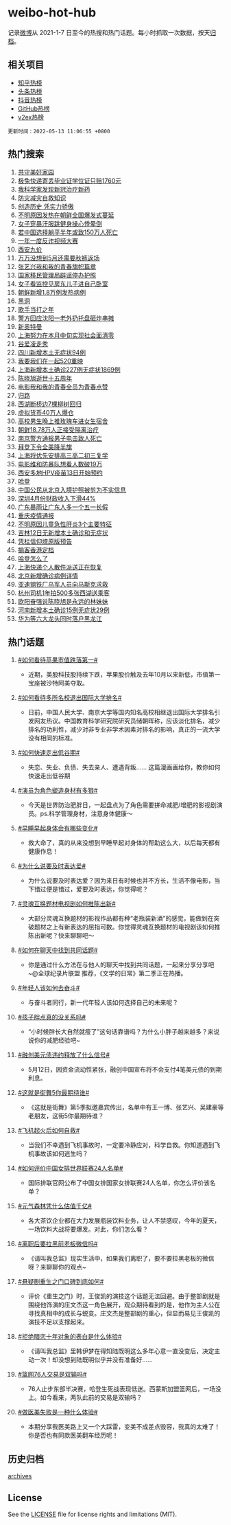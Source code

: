 # weibo-hot-hub

记录[微博](https://www.weibo.com)从 2021-1-7 日至今的热搜和热门话题。每小时抓取一次数据，按天[归档](archives)。

## 相关项目

- [知乎热榜](https://github.com/lonnyzhang423/zhihu-hot-hub)
- [头条热榜](https://github.com/lonnyzhang423/toutiao-hot-hub)
- [抖音热榜](https://github.com/lonnyzhang423/douyin-hot-hub)
- [GitHub热榜](https://github.com/lonnyzhang423/github-hot-hub)
- [v2ex热榜](https://github.com/lonnyzhang423/v2ex-hot-hub)


`更新时间：2022-05-13 11:06:55 +0800`

## 热门搜索

1. [共守美好家园](https://m.weibo.cn/search?containerid=100103type%3D1%26t%3D10%26q%3D%23%E5%85%B1%E5%AE%88%E7%BE%8E%E5%A5%BD%E5%AE%B6%E5%9B%AD%23&stream_entry_id=51&isnewpage=1&extparam=seat%3D1%26cate%3D10103%26pos%3D0%26dgr%3D0%26filter_type%3Drealtimehot%26c_type%3D51%26display_time%3D1652411214%26pre_seqid%3D1652411214075029483272&luicode=10000011&lfid=106003type%253D25%2526t%253D3%2526disable_hot%253D1%2526filter_type%253Drealtimehot)
1. [极兔快递寄丢毕业证学位证只赔1760元](https://m.weibo.cn/search?containerid=100103type%3D1%26t%3D10%26q%3D%23%E6%9E%81%E5%85%94%E5%BF%AB%E9%80%92%E5%AF%84%E4%B8%A2%E6%AF%95%E4%B8%9A%E8%AF%81%E5%AD%A6%E4%BD%8D%E8%AF%81%E5%8F%AA%E8%B5%941760%E5%85%83%23&stream_entry_id=31&isnewpage=1&extparam=seat%3D1%26cate%3D0%26pos%3D0%26flag%3D1%26filter_type%3Drealtimehot%26dgr%3D0%26realpos%3D1%26lcate%3D5001%26c_type%3D31%26display_time%3D1652411214%26pre_seqid%3D1652411214075029483272&luicode=10000011&lfid=106003type%253D25%2526t%253D3%2526disable_hot%253D1%2526filter_type%253Drealtimehot)
1. [我科学家发现新冠治疗新药](https://m.weibo.cn/search?containerid=100103type%3D1%26t%3D10%26q%3D%23%E6%88%91%E7%A7%91%E5%AD%A6%E5%AE%B6%E5%8F%91%E7%8E%B0%E6%96%B0%E5%86%A0%E6%B2%BB%E7%96%97%E6%96%B0%E8%8D%AF%23&stream_entry_id=31&isnewpage=1&extparam=seat%3D1%26cate%3D0%26pos%3D1%26flag%3D1%26filter_type%3Drealtimehot%26dgr%3D0%26realpos%3D2%26lcate%3D5001%26c_type%3D31%26display_time%3D1652411214%26pre_seqid%3D1652411214075029483272&luicode=10000011&lfid=106003type%253D25%2526t%253D3%2526disable_hot%253D1%2526filter_type%253Drealtimehot)
1. [防灾减灾自救知识](https://m.weibo.cn/search?containerid=100103type%3D1%26t%3D10%26q%3D%23%E9%98%B2%E7%81%BE%E5%87%8F%E7%81%BE%E8%87%AA%E6%95%91%E7%9F%A5%E8%AF%86%23&stream_entry_id=31&isnewpage=1&extparam=seat%3D1%26cate%3D0%26pos%3D2%26flag%3D0%26filter_type%3Drealtimehot%26dgr%3D0%26realpos%3D3%26lcate%3D5001%26c_type%3D31%26display_time%3D1652411214%26pre_seqid%3D1652411214075029483272&luicode=10000011&lfid=106003type%253D25%2526t%253D3%2526disable_hot%253D1%2526filter_type%253Drealtimehot)
1. [创造历史 凭实力骄傲](https://m.weibo.cn/search?containerid=100103type%3D1%26t%3D10%26q%3D%23%E5%88%9B%E9%80%A0%E5%8E%86%E5%8F%B2+%E5%87%AD%E5%AE%9E%E5%8A%9B%E9%AA%84%E5%82%B2%23&stream_entry_id=31&isnewpage=1&extparam=seat%3D1%26cate%3D0%26pos%3D3%26adid%3D154068%26topic_ad%3D1%26filter_type%3Drealtimehot%26dgr%3D0%26lcate%3D5001%26c_type%3D31%26display_time%3D1652411214%26pre_seqid%3D1652411214075029483272&luicode=10000011&lfid=106003type%253D25%2526t%253D3%2526disable_hot%253D1%2526filter_type%253Drealtimehot)
1. [不明原因发热在朝鲜全国爆发式蔓延](https://m.weibo.cn/search?containerid=100103type%3D1%26t%3D10%26q%3D%23%E4%B8%8D%E6%98%8E%E5%8E%9F%E5%9B%A0%E5%8F%91%E7%83%AD%E5%9C%A8%E6%9C%9D%E9%B2%9C%E5%85%A8%E5%9B%BD%E7%88%86%E5%8F%91%E5%BC%8F%E8%94%93%E5%BB%B6%23&stream_entry_id=31&isnewpage=1&extparam=seat%3D1%26cate%3D0%26pos%3D4%26flag%3D0%26filter_type%3Drealtimehot%26dgr%3D0%26realpos%3D4%26lcate%3D5001%26c_type%3D31%26display_time%3D1652411214%26pre_seqid%3D1652411214075029483272&luicode=10000011&lfid=106003type%253D25%2526t%253D3%2526disable_hot%253D1%2526filter_type%253Drealtimehot)
1. [女子穿暴汗服跳健身操心悸晕倒](https://m.weibo.cn/search?containerid=100103type%3D1%26t%3D10%26q%3D%23%E5%A5%B3%E5%AD%90%E7%A9%BF%E6%9A%B4%E6%B1%97%E6%9C%8D%E8%B7%B3%E5%81%A5%E8%BA%AB%E6%93%8D%E5%BF%83%E6%82%B8%E6%99%95%E5%80%92%23&stream_entry_id=31&isnewpage=1&extparam=seat%3D1%26cate%3D0%26pos%3D5%26flag%3D1%26filter_type%3Drealtimehot%26dgr%3D0%26realpos%3D5%26lcate%3D5001%26c_type%3D31%26display_time%3D1652411214%26pre_seqid%3D1652411214075029483272&luicode=10000011&lfid=106003type%253D25%2526t%253D3%2526disable_hot%253D1%2526filter_type%253Drealtimehot)
1. [若中国选择躺平半年或致150万人死亡](https://m.weibo.cn/search?containerid=100103type%3D1%26t%3D10%26q%3D%23%E8%8B%A5%E4%B8%AD%E5%9B%BD%E9%80%89%E6%8B%A9%E8%BA%BA%E5%B9%B3%E5%8D%8A%E5%B9%B4%E6%88%96%E8%87%B4150%E4%B8%87%E4%BA%BA%E6%AD%BB%E4%BA%A1%23&stream_entry_id=31&isnewpage=1&extparam=seat%3D1%26cate%3D0%26pos%3D6%26flag%3D1%26filter_type%3Drealtimehot%26dgr%3D0%26realpos%3D6%26lcate%3D5001%26c_type%3D31%26display_time%3D1652411214%26pre_seqid%3D1652411214075029483272&luicode=10000011&lfid=106003type%253D25%2526t%253D3%2526disable_hot%253D1%2526filter_type%253Drealtimehot)
1. [一年一度反诈视频大赛](https://m.weibo.cn/search?containerid=100103type%3D1%26t%3D10%26q%3D%23%E4%B8%80%E5%B9%B4%E4%B8%80%E5%BA%A6%E5%8F%8D%E8%AF%88%E8%A7%86%E9%A2%91%E5%A4%A7%E8%B5%9B%23&stream_entry_id=31&isnewpage=1&extparam=seat%3D1%26cate%3D0%26pos%3D7%26adid%3D154070%26topic_ad%3D6%26filter_type%3Drealtimehot%26dgr%3D0%26lcate%3D5001%26c_type%3D31%26display_time%3D1652411214%26pre_seqid%3D1652411214075029483272&luicode=10000011&lfid=106003type%253D25%2526t%253D3%2526disable_hot%253D1%2526filter_type%253Drealtimehot)
1. [西安九价](https://m.weibo.cn/search?containerid=100103type%3D1%26t%3D10%26q%3D%E8%A5%BF%E5%AE%89%E4%B9%9D%E4%BB%B7&stream_entry_id=31&isnewpage=1&extparam=seat%3D1%26cate%3D0%26pos%3D8%26flag%3D1%26filter_type%3Drealtimehot%26dgr%3D0%26realpos%3D7%26lcate%3D5001%26c_type%3D31%26display_time%3D1652411214%26pre_seqid%3D1652411214075029483272&luicode=10000011&lfid=106003type%253D25%2526t%253D3%2526disable_hot%253D1%2526filter_type%253Drealtimehot)
1. [万万没想到5月还需要秋裤返场](https://m.weibo.cn/search?containerid=100103type%3D1%26t%3D10%26q%3D%23%E4%B8%87%E4%B8%87%E6%B2%A1%E6%83%B3%E5%88%B05%E6%9C%88%E8%BF%98%E9%9C%80%E8%A6%81%E7%A7%8B%E8%A3%A4%E8%BF%94%E5%9C%BA%23&stream_entry_id=31&isnewpage=1&extparam=seat%3D1%26cate%3D0%26pos%3D9%26flag%3D0%26filter_type%3Drealtimehot%26dgr%3D0%26realpos%3D8%26lcate%3D5001%26c_type%3D31%26display_time%3D1652411214%26pre_seqid%3D1652411214075029483272&luicode=10000011&lfid=106003type%253D25%2526t%253D3%2526disable_hot%253D1%2526filter_type%253Drealtimehot)
1. [张艺兴我和我的青春旗帜篇章](https://m.weibo.cn/search?containerid=100103type%3D1%26t%3D10%26q%3D%23%E5%BC%A0%E8%89%BA%E5%85%B4%E6%88%91%E5%92%8C%E6%88%91%E7%9A%84%E9%9D%92%E6%98%A5%E6%97%97%E5%B8%9C%E7%AF%87%E7%AB%A0%23&stream_entry_id=31&isnewpage=1&extparam=seat%3D1%26cate%3D0%26pos%3D10%26flag%3D1%26filter_type%3Drealtimehot%26dgr%3D0%26realpos%3D9%26lcate%3D5001%26c_type%3D31%26display_time%3D1652411214%26pre_seqid%3D1652411214075029483272&luicode=10000011&lfid=106003type%253D25%2526t%253D3%2526disable_hot%253D1%2526filter_type%253Drealtimehot)
1. [国家移民管理局辟谣停办护照](https://m.weibo.cn/search?containerid=100103type%3D1%26t%3D10%26q%3D%23%E5%9B%BD%E5%AE%B6%E7%A7%BB%E6%B0%91%E7%AE%A1%E7%90%86%E5%B1%80%E8%BE%9F%E8%B0%A3%E5%81%9C%E5%8A%9E%E6%8A%A4%E7%85%A7%23&stream_entry_id=31&isnewpage=1&extparam=seat%3D1%26cate%3D0%26pos%3D11%26flag%3D0%26filter_type%3Drealtimehot%26dgr%3D0%26realpos%3D10%26lcate%3D5001%26c_type%3D31%26display_time%3D1652411214%26pre_seqid%3D1652411214075029483272&luicode=10000011&lfid=106003type%253D25%2526t%253D3%2526disable_hot%253D1%2526filter_type%253Drealtimehot)
1. [女子看监控见房东儿子进自己卧室](https://m.weibo.cn/search?containerid=100103type%3D1%26t%3D10%26q%3D%23%E5%A5%B3%E5%AD%90%E7%9C%8B%E7%9B%91%E6%8E%A7%E8%A7%81%E6%88%BF%E4%B8%9C%E5%84%BF%E5%AD%90%E8%BF%9B%E8%87%AA%E5%B7%B1%E5%8D%A7%E5%AE%A4%23&stream_entry_id=31&isnewpage=1&extparam=seat%3D1%26cate%3D0%26pos%3D12%26flag%3D1%26filter_type%3Drealtimehot%26dgr%3D0%26realpos%3D11%26lcate%3D5001%26c_type%3D31%26display_time%3D1652411214%26pre_seqid%3D1652411214075029483272&luicode=10000011&lfid=106003type%253D25%2526t%253D3%2526disable_hot%253D1%2526filter_type%253Drealtimehot)
1. [朝鲜新增1.8万例发热病例](https://m.weibo.cn/search?containerid=100103type%3D1%26t%3D10%26q%3D%23%E6%9C%9D%E9%B2%9C%E6%96%B0%E5%A2%9E1.8%E4%B8%87%E4%BE%8B%E5%8F%91%E7%83%AD%E7%97%85%E4%BE%8B%23&stream_entry_id=31&isnewpage=1&extparam=seat%3D1%26cate%3D0%26pos%3D13%26flag%3D2%26filter_type%3Drealtimehot%26dgr%3D0%26realpos%3D12%26lcate%3D5001%26c_type%3D31%26display_time%3D1652411214%26pre_seqid%3D1652411214075029483272&luicode=10000011&lfid=106003type%253D25%2526t%253D3%2526disable_hot%253D1%2526filter_type%253Drealtimehot)
1. [黑洞](https://m.weibo.cn/search?containerid=100103type%3D1%26t%3D10%26q%3D%23%E9%BB%91%E6%B4%9E%23&stream_entry_id=31&isnewpage=1&extparam=seat%3D1%26cate%3D0%26pos%3D14%26flag%3D2%26filter_type%3Drealtimehot%26dgr%3D0%26realpos%3D13%26lcate%3D5001%26c_type%3D31%26display_time%3D1652411214%26pre_seqid%3D1652411214075029483272&luicode=10000011&lfid=106003type%253D25%2526t%253D3%2526disable_hot%253D1%2526filter_type%253Drealtimehot)
1. [歌手当打之年](https://m.weibo.cn/search?containerid=100103type%3D1%26t%3D10%26q%3D%E6%AD%8C%E6%89%8B%E5%BD%93%E6%89%93%E4%B9%8B%E5%B9%B4&stream_entry_id=31&isnewpage=1&extparam=seat%3D1%26cate%3D0%26pos%3D15%26flag%3D0%26filter_type%3Drealtimehot%26dgr%3D0%26realpos%3D14%26lcate%3D5001%26c_type%3D31%26display_time%3D1652411214%26pre_seqid%3D1652411214075029483272&luicode=10000011&lfid=106003type%253D25%2526t%253D3%2526disable_hot%253D1%2526filter_type%253Drealtimehot)
1. [警方回应沈阳一老外扔托盘砸炸串摊](https://m.weibo.cn/search?containerid=100103type%3D1%26t%3D10%26q%3D%23%E8%AD%A6%E6%96%B9%E5%9B%9E%E5%BA%94%E6%B2%88%E9%98%B3%E4%B8%80%E8%80%81%E5%A4%96%E6%89%94%E6%89%98%E7%9B%98%E7%A0%B8%E7%82%B8%E4%B8%B2%E6%91%8A%23&stream_entry_id=31&isnewpage=1&extparam=seat%3D1%26cate%3D0%26pos%3D16%26flag%3D0%26filter_type%3Drealtimehot%26dgr%3D0%26realpos%3D15%26lcate%3D5001%26c_type%3D31%26display_time%3D1652411214%26pre_seqid%3D1652411214075029483272&luicode=10000011&lfid=106003type%253D25%2526t%253D3%2526disable_hot%253D1%2526filter_type%253Drealtimehot)
1. [新奥特曼](https://m.weibo.cn/search?containerid=100103type%3D1%26t%3D10%26q%3D%E6%96%B0%E5%A5%A5%E7%89%B9%E6%9B%BC&stream_entry_id=31&isnewpage=1&extparam=seat%3D1%26cate%3D0%26pos%3D17%26flag%3D1%26filter_type%3Drealtimehot%26dgr%3D0%26realpos%3D16%26lcate%3D5001%26c_type%3D31%26display_time%3D1652411214%26pre_seqid%3D1652411214075029483272&luicode=10000011&lfid=106003type%253D25%2526t%253D3%2526disable_hot%253D1%2526filter_type%253Drealtimehot)
1. [上海努力在本月中旬实现社会面清零](https://m.weibo.cn/search?containerid=100103type%3D1%26t%3D10%26q%3D%23%E4%B8%8A%E6%B5%B7%E5%8A%AA%E5%8A%9B%E5%9C%A8%E6%9C%AC%E6%9C%88%E4%B8%AD%E6%97%AC%E5%AE%9E%E7%8E%B0%E7%A4%BE%E4%BC%9A%E9%9D%A2%E6%B8%85%E9%9B%B6%23&stream_entry_id=31&isnewpage=1&extparam=seat%3D1%26cate%3D0%26pos%3D18%26flag%3D1%26filter_type%3Drealtimehot%26dgr%3D0%26realpos%3D17%26lcate%3D5001%26c_type%3D31%26display_time%3D1652411214%26pre_seqid%3D1652411214075029483272&luicode=10000011&lfid=106003type%253D25%2526t%253D3%2526disable_hot%253D1%2526filter_type%253Drealtimehot)
1. [谷爱凌走秀](https://m.weibo.cn/search?containerid=100103type%3D1%26t%3D10%26q%3D%23%E8%B0%B7%E7%88%B1%E5%87%8C%E8%B5%B0%E7%A7%80%23&stream_entry_id=31&isnewpage=1&extparam=seat%3D1%26cate%3D0%26pos%3D19%26flag%3D1%26filter_type%3Drealtimehot%26dgr%3D0%26realpos%3D18%26lcate%3D5001%26c_type%3D31%26display_time%3D1652411214%26pre_seqid%3D1652411214075029483272&luicode=10000011&lfid=106003type%253D25%2526t%253D3%2526disable_hot%253D1%2526filter_type%253Drealtimehot)
1. [四川新增本土无症状94例](https://m.weibo.cn/search?containerid=100103type%3D1%26t%3D10%26q%3D%23%E5%9B%9B%E5%B7%9D%E6%96%B0%E5%A2%9E%E6%9C%AC%E5%9C%9F%E6%97%A0%E7%97%87%E7%8A%B694%E4%BE%8B%23&stream_entry_id=31&isnewpage=1&extparam=seat%3D1%26cate%3D0%26pos%3D20%26flag%3D0%26filter_type%3Drealtimehot%26dgr%3D0%26realpos%3D19%26lcate%3D5001%26c_type%3D31%26display_time%3D1652411214%26pre_seqid%3D1652411214075029483272&luicode=10000011&lfid=106003type%253D25%2526t%253D3%2526disable_hot%253D1%2526filter_type%253Drealtimehot)
1. [我要我们在一起520重映](https://m.weibo.cn/search?containerid=100103type%3D1%26t%3D10%26q%3D%23%E6%88%91%E8%A6%81%E6%88%91%E4%BB%AC%E5%9C%A8%E4%B8%80%E8%B5%B7520%E9%87%8D%E6%98%A0%23&stream_entry_id=31&isnewpage=1&extparam=seat%3D1%26cate%3D0%26pos%3D21%26flag%3D1%26filter_type%3Drealtimehot%26dgr%3D0%26realpos%3D20%26lcate%3D5001%26c_type%3D31%26display_time%3D1652411214%26pre_seqid%3D1652411214075029483272&luicode=10000011&lfid=106003type%253D25%2526t%253D3%2526disable_hot%253D1%2526filter_type%253Drealtimehot)
1. [上海新增本土确诊227例无症状1869例](https://m.weibo.cn/search?containerid=100103type%3D1%26t%3D10%26q%3D%23%E4%B8%8A%E6%B5%B7%E6%96%B0%E5%A2%9E%E6%9C%AC%E5%9C%9F%E7%A1%AE%E8%AF%8A227%E4%BE%8B%E6%97%A0%E7%97%87%E7%8A%B61869%E4%BE%8B%23&stream_entry_id=31&isnewpage=1&extparam=seat%3D1%26cate%3D0%26pos%3D22%26flag%3D0%26filter_type%3Drealtimehot%26dgr%3D0%26realpos%3D21%26lcate%3D5001%26c_type%3D31%26display_time%3D1652411214%26pre_seqid%3D1652411214075029483272&luicode=10000011&lfid=106003type%253D25%2526t%253D3%2526disable_hot%253D1%2526filter_type%253Drealtimehot)
1. [陈晓旭逝世十五周年](https://m.weibo.cn/search?containerid=100103type%3D1%26t%3D10%26q%3D%23%E9%99%88%E6%99%93%E6%97%AD%E9%80%9D%E4%B8%96%E5%8D%81%E4%BA%94%E5%91%A8%E5%B9%B4%23&stream_entry_id=31&isnewpage=1&extparam=seat%3D1%26cate%3D0%26pos%3D23%26flag%3D0%26filter_type%3Drealtimehot%26dgr%3D0%26realpos%3D22%26lcate%3D5001%26c_type%3D31%26display_time%3D1652411214%26pre_seqid%3D1652411214075029483272&luicode=10000011&lfid=106003type%253D25%2526t%253D3%2526disable_hot%253D1%2526filter_type%253Drealtimehot)
1. [电影我和我的青春全员为青春点赞](https://m.weibo.cn/search?containerid=100103type%3D1%26t%3D10%26q%3D%23%E7%94%B5%E5%BD%B1%E6%88%91%E5%92%8C%E6%88%91%E7%9A%84%E9%9D%92%E6%98%A5%E5%85%A8%E5%91%98%E4%B8%BA%E9%9D%92%E6%98%A5%E7%82%B9%E8%B5%9E%23&stream_entry_id=31&isnewpage=1&extparam=seat%3D1%26cate%3D0%26pos%3D24%26flag%3D1%26filter_type%3Drealtimehot%26dgr%3D0%26realpos%3D23%26lcate%3D5001%26c_type%3D31%26display_time%3D1652411214%26pre_seqid%3D1652411214075029483272&luicode=10000011&lfid=106003type%253D25%2526t%253D3%2526disable_hot%253D1%2526filter_type%253Drealtimehot)
1. [归路](https://m.weibo.cn/search?containerid=100103type%3D1%26t%3D10%26q%3D%E5%BD%92%E8%B7%AF&stream_entry_id=31&isnewpage=1&extparam=seat%3D1%26cate%3D0%26pos%3D25%26flag%3D1%26filter_type%3Drealtimehot%26dgr%3D0%26realpos%3D24%26lcate%3D5001%26c_type%3D31%26display_time%3D1652411214%26pre_seqid%3D1652411214075029483272&luicode=10000011&lfid=106003type%253D25%2526t%253D3%2526disable_hot%253D1%2526filter_type%253Drealtimehot)
1. [西湖断桥边7棵柳树回归](https://m.weibo.cn/search?containerid=100103type%3D1%26t%3D10%26q%3D%23%E8%A5%BF%E6%B9%96%E6%96%AD%E6%A1%A5%E8%BE%B97%E6%A3%B5%E6%9F%B3%E6%A0%91%E5%9B%9E%E5%BD%92%23&stream_entry_id=31&isnewpage=1&extparam=seat%3D1%26cate%3D0%26pos%3D26%26flag%3D0%26filter_type%3Drealtimehot%26dgr%3D0%26realpos%3D25%26lcate%3D5001%26c_type%3D31%26display_time%3D1652411214%26pre_seqid%3D1652411214075029483272&luicode=10000011&lfid=106003type%253D25%2526t%253D3%2526disable_hot%253D1%2526filter_type%253Drealtimehot)
1. [虚拟货币40万人爆仓](https://m.weibo.cn/search?containerid=100103type%3D1%26t%3D10%26q%3D%23%E8%99%9A%E6%8B%9F%E8%B4%A7%E5%B8%8140%E4%B8%87%E4%BA%BA%E7%88%86%E4%BB%93%23&stream_entry_id=31&isnewpage=1&extparam=seat%3D1%26cate%3D0%26pos%3D27%26flag%3D1%26filter_type%3Drealtimehot%26dgr%3D0%26realpos%3D26%26lcate%3D5001%26c_type%3D31%26display_time%3D1652411214%26pre_seqid%3D1652411214075029483272&luicode=10000011&lfid=106003type%253D25%2526t%253D3%2526disable_hot%253D1%2526filter_type%253Drealtimehot)
1. [高校男生晚上推玫瑰车进女生宿舍](https://m.weibo.cn/search?containerid=100103type%3D1%26t%3D10%26q%3D%23%E9%AB%98%E6%A0%A1%E7%94%B7%E7%94%9F%E6%99%9A%E4%B8%8A%E6%8E%A8%E7%8E%AB%E7%91%B0%E8%BD%A6%E8%BF%9B%E5%A5%B3%E7%94%9F%E5%AE%BF%E8%88%8D%23&stream_entry_id=31&isnewpage=1&extparam=seat%3D1%26cate%3D0%26pos%3D28%26flag%3D0%26filter_type%3Drealtimehot%26dgr%3D0%26realpos%3D27%26lcate%3D5001%26c_type%3D31%26display_time%3D1652411214%26pre_seqid%3D1652411214075029483272&luicode=10000011&lfid=106003type%253D25%2526t%253D3%2526disable_hot%253D1%2526filter_type%253Drealtimehot)
1. [朝鲜18.78万人正接受隔离治疗](https://m.weibo.cn/search?containerid=100103type%3D1%26t%3D10%26q%3D%23%E6%9C%9D%E9%B2%9C18.78%E4%B8%87%E4%BA%BA%E6%AD%A3%E6%8E%A5%E5%8F%97%E9%9A%94%E7%A6%BB%E6%B2%BB%E7%96%97%23&stream_entry_id=31&isnewpage=1&extparam=seat%3D1%26cate%3D0%26pos%3D29%26flag%3D0%26filter_type%3Drealtimehot%26dgr%3D0%26realpos%3D28%26lcate%3D5001%26c_type%3D31%26display_time%3D1652411214%26pre_seqid%3D1652411214075029483272&luicode=10000011&lfid=106003type%253D25%2526t%253D3%2526disable_hot%253D1%2526filter_type%253Drealtimehot)
1. [南京警方通报男子电击致人死亡](https://m.weibo.cn/search?containerid=100103type%3D1%26t%3D10%26q%3D%23%E5%8D%97%E4%BA%AC%E8%AD%A6%E6%96%B9%E9%80%9A%E6%8A%A5%E7%94%B7%E5%AD%90%E7%94%B5%E5%87%BB%E8%87%B4%E4%BA%BA%E6%AD%BB%E4%BA%A1%23&stream_entry_id=31&isnewpage=1&extparam=seat%3D1%26cate%3D0%26pos%3D30%26flag%3D1%26filter_type%3Drealtimehot%26dgr%3D0%26realpos%3D29%26lcate%3D5001%26c_type%3D31%26display_time%3D1652411214%26pre_seqid%3D1652411214075029483272&luicode=10000011&lfid=106003type%253D25%2526t%253D3%2526disable_hot%253D1%2526filter_type%253Drealtimehot)
1. [拜登下令全美降半旗](https://m.weibo.cn/search?containerid=100103type%3D1%26t%3D10%26q%3D%23%E6%8B%9C%E7%99%BB%E4%B8%8B%E4%BB%A4%E5%85%A8%E7%BE%8E%E9%99%8D%E5%8D%8A%E6%97%97%23&stream_entry_id=31&isnewpage=1&extparam=seat%3D1%26cate%3D0%26pos%3D31%26flag%3D0%26filter_type%3Drealtimehot%26dgr%3D0%26realpos%3D30%26lcate%3D5001%26c_type%3D31%26display_time%3D1652411214%26pre_seqid%3D1652411214075029483272&luicode=10000011&lfid=106003type%253D25%2526t%253D3%2526disable_hot%253D1%2526filter_type%253Drealtimehot)
1. [上海将优先安排高三高二初三复学](https://m.weibo.cn/search?containerid=100103type%3D1%26t%3D10%26q%3D%23%E4%B8%8A%E6%B5%B7%E5%B0%86%E4%BC%98%E5%85%88%E5%AE%89%E6%8E%92%E9%AB%98%E4%B8%89%E9%AB%98%E4%BA%8C%E5%88%9D%E4%B8%89%E5%A4%8D%E5%AD%A6%23&stream_entry_id=31&isnewpage=1&extparam=seat%3D1%26cate%3D0%26pos%3D32%26flag%3D1%26filter_type%3Drealtimehot%26dgr%3D0%26realpos%3D31%26lcate%3D5001%26c_type%3D31%26display_time%3D1652411214%26pre_seqid%3D1652411214075029483272&luicode=10000011&lfid=106003type%253D25%2526t%253D3%2526disable_hot%253D1%2526filter_type%253Drealtimehot)
1. [电影维和防暴队想看人数破19万](https://m.weibo.cn/search?containerid=100103type%3D1%26t%3D10%26q%3D%23%E7%94%B5%E5%BD%B1%E7%BB%B4%E5%92%8C%E9%98%B2%E6%9A%B4%E9%98%9F%E6%83%B3%E7%9C%8B%E4%BA%BA%E6%95%B0%E7%A0%B419%E4%B8%87%23&stream_entry_id=31&isnewpage=1&extparam=seat%3D1%26cate%3D0%26pos%3D33%26flag%3D1%26filter_type%3Drealtimehot%26dgr%3D0%26realpos%3D32%26lcate%3D5001%26c_type%3D31%26display_time%3D1652411214%26pre_seqid%3D1652411214075029483272&luicode=10000011&lfid=106003type%253D25%2526t%253D3%2526disable_hot%253D1%2526filter_type%253Drealtimehot)
1. [西安多地HPV疫苗13日开始预约](https://m.weibo.cn/search?containerid=100103type%3D1%26t%3D10%26q%3D%23%E8%A5%BF%E5%AE%89%E5%A4%9A%E5%9C%B0HPV%E7%96%AB%E8%8B%9713%E6%97%A5%E5%BC%80%E5%A7%8B%E9%A2%84%E7%BA%A6%23&stream_entry_id=31&isnewpage=1&extparam=seat%3D1%26cate%3D0%26pos%3D34%26flag%3D1%26filter_type%3Drealtimehot%26dgr%3D0%26realpos%3D33%26lcate%3D5001%26c_type%3D31%26display_time%3D1652411214%26pre_seqid%3D1652411214075029483272&luicode=10000011&lfid=106003type%253D25%2526t%253D3%2526disable_hot%253D1%2526filter_type%253Drealtimehot)
1. [哈登](https://m.weibo.cn/search?containerid=100103type%3D1%26t%3D10%26q%3D%E5%93%88%E7%99%BB&stream_entry_id=31&isnewpage=1&extparam=seat%3D1%26cate%3D0%26pos%3D35%26flag%3D0%26filter_type%3Drealtimehot%26dgr%3D0%26realpos%3D34%26lcate%3D5001%26c_type%3D31%26display_time%3D1652411214%26pre_seqid%3D1652411214075029483272&luicode=10000011&lfid=106003type%253D25%2526t%253D3%2526disable_hot%253D1%2526filter_type%253Drealtimehot)
1. [中国公民从北京入境护照被剪为不实信息](https://m.weibo.cn/search?containerid=100103type%3D1%26t%3D10%26q%3D%23%E4%B8%AD%E5%9B%BD%E5%85%AC%E6%B0%91%E4%BB%8E%E5%8C%97%E4%BA%AC%E5%85%A5%E5%A2%83%E6%8A%A4%E7%85%A7%E8%A2%AB%E5%89%AA%E4%B8%BA%E4%B8%8D%E5%AE%9E%E4%BF%A1%E6%81%AF%23&stream_entry_id=31&isnewpage=1&extparam=seat%3D1%26cate%3D0%26pos%3D36%26flag%3D1%26filter_type%3Drealtimehot%26dgr%3D0%26realpos%3D35%26lcate%3D5001%26c_type%3D31%26display_time%3D1652411214%26pre_seqid%3D1652411214075029483272&luicode=10000011&lfid=106003type%253D25%2526t%253D3%2526disable_hot%253D1%2526filter_type%253Drealtimehot)
1. [深圳4月份财政收入下滑44%](https://m.weibo.cn/search?containerid=100103type%3D1%26t%3D10%26q%3D%23%E6%B7%B1%E5%9C%B34%E6%9C%88%E4%BB%BD%E8%B4%A2%E6%94%BF%E6%94%B6%E5%85%A5%E4%B8%8B%E6%BB%9144%25%23&stream_entry_id=31&isnewpage=1&extparam=seat%3D1%26cate%3D0%26pos%3D37%26flag%3D0%26filter_type%3Drealtimehot%26dgr%3D0%26realpos%3D36%26lcate%3D5001%26c_type%3D31%26display_time%3D1652411214%26pre_seqid%3D1652411214075029483272&luicode=10000011&lfid=106003type%253D25%2526t%253D3%2526disable_hot%253D1%2526filter_type%253Drealtimehot)
1. [广东暴雨让广东人多一个五一长假](https://m.weibo.cn/search?containerid=100103type%3D1%26t%3D10%26q%3D%23%E5%B9%BF%E4%B8%9C%E6%9A%B4%E9%9B%A8%E8%AE%A9%E5%B9%BF%E4%B8%9C%E4%BA%BA%E5%A4%9A%E4%B8%80%E4%B8%AA%E4%BA%94%E4%B8%80%E9%95%BF%E5%81%87%23&stream_entry_id=31&isnewpage=1&extparam=seat%3D1%26cate%3D0%26pos%3D38%26flag%3D0%26filter_type%3Drealtimehot%26dgr%3D0%26realpos%3D37%26lcate%3D5001%26c_type%3D31%26display_time%3D1652411214%26pre_seqid%3D1652411214075029483272&luicode=10000011&lfid=106003type%253D25%2526t%253D3%2526disable_hot%253D1%2526filter_type%253Drealtimehot)
1. [重庆疫情通报](https://m.weibo.cn/search?containerid=100103type%3D1%26t%3D10%26q%3D%23%E9%87%8D%E5%BA%86%E7%96%AB%E6%83%85%E9%80%9A%E6%8A%A5%23&stream_entry_id=31&isnewpage=1&extparam=seat%3D1%26cate%3D0%26pos%3D39%26flag%3D1%26filter_type%3Drealtimehot%26dgr%3D0%26realpos%3D38%26lcate%3D5001%26c_type%3D31%26display_time%3D1652411214%26pre_seqid%3D1652411214075029483272&luicode=10000011&lfid=106003type%253D25%2526t%253D3%2526disable_hot%253D1%2526filter_type%253Drealtimehot)
1. [不明原因儿童急性肝炎3个主要特征](https://m.weibo.cn/search?containerid=100103type%3D1%26t%3D10%26q%3D%23%E4%B8%8D%E6%98%8E%E5%8E%9F%E5%9B%A0%E5%84%BF%E7%AB%A5%E6%80%A5%E6%80%A7%E8%82%9D%E7%82%8E3%E4%B8%AA%E4%B8%BB%E8%A6%81%E7%89%B9%E5%BE%81%23&stream_entry_id=31&isnewpage=1&extparam=seat%3D1%26cate%3D0%26pos%3D40%26flag%3D0%26filter_type%3Drealtimehot%26dgr%3D0%26realpos%3D39%26lcate%3D5001%26c_type%3D31%26display_time%3D1652411214%26pre_seqid%3D1652411214075029483272&luicode=10000011&lfid=106003type%253D25%2526t%253D3%2526disable_hot%253D1%2526filter_type%253Drealtimehot)
1. [吉林12日无新增本土确诊和无症状](https://m.weibo.cn/search?containerid=100103type%3D1%26t%3D10%26q%3D%23%E5%90%89%E6%9E%9712%E6%97%A5%E6%97%A0%E6%96%B0%E5%A2%9E%E6%9C%AC%E5%9C%9F%E7%A1%AE%E8%AF%8A%E5%92%8C%E6%97%A0%E7%97%87%E7%8A%B6%23&stream_entry_id=31&isnewpage=1&extparam=seat%3D1%26cate%3D0%26pos%3D41%26flag%3D0%26filter_type%3Drealtimehot%26dgr%3D0%26realpos%3D40%26lcate%3D5001%26c_type%3D31%26display_time%3D1652411214%26pre_seqid%3D1652411214075029483272&luicode=10000011&lfid=106003type%253D25%2526t%253D3%2526disable_hot%253D1%2526filter_type%253Drealtimehot)
1. [凭栏信仰燎原版预告](https://m.weibo.cn/search?containerid=100103type%3D1%26t%3D10%26q%3D%23%E5%87%AD%E6%A0%8F%E4%BF%A1%E4%BB%B0%E7%87%8E%E5%8E%9F%E7%89%88%E9%A2%84%E5%91%8A%23&stream_entry_id=31&isnewpage=1&extparam=seat%3D1%26cate%3D0%26pos%3D42%26flag%3D1%26filter_type%3Drealtimehot%26dgr%3D0%26realpos%3D41%26lcate%3D5001%26c_type%3D31%26display_time%3D1652411214%26pre_seqid%3D1652411214075029483272&luicode=10000011&lfid=106003type%253D25%2526t%253D3%2526disable_hot%253D1%2526filter_type%253Drealtimehot)
1. [掮客香港定档](https://m.weibo.cn/search?containerid=100103type%3D1%26t%3D10%26q%3D%23%E6%8E%AE%E5%AE%A2%E9%A6%99%E6%B8%AF%E5%AE%9A%E6%A1%A3%23&stream_entry_id=31&isnewpage=1&extparam=seat%3D1%26cate%3D0%26pos%3D43%26flag%3D1%26filter_type%3Drealtimehot%26dgr%3D0%26realpos%3D42%26lcate%3D5001%26c_type%3D31%26display_time%3D1652411214%26pre_seqid%3D1652411214075029483272&luicode=10000011&lfid=106003type%253D25%2526t%253D3%2526disable_hot%253D1%2526filter_type%253Drealtimehot)
1. [哈登怎么了](https://m.weibo.cn/search?containerid=100103type%3D1%26t%3D10%26q%3D%23%E5%93%88%E7%99%BB%E6%80%8E%E4%B9%88%E4%BA%86%23&stream_entry_id=31&isnewpage=1&extparam=seat%3D1%26cate%3D0%26pos%3D44%26flag%3D1%26filter_type%3Drealtimehot%26dgr%3D0%26realpos%3D43%26lcate%3D5001%26c_type%3D31%26display_time%3D1652411214%26pre_seqid%3D1652411214075029483272&luicode=10000011&lfid=106003type%253D25%2526t%253D3%2526disable_hot%253D1%2526filter_type%253Drealtimehot)
1. [上海快递个人散件派送正在恢复](https://m.weibo.cn/search?containerid=100103type%3D1%26t%3D10%26q%3D%23%E4%B8%8A%E6%B5%B7%E5%BF%AB%E9%80%92%E4%B8%AA%E4%BA%BA%E6%95%A3%E4%BB%B6%E6%B4%BE%E9%80%81%E6%AD%A3%E5%9C%A8%E6%81%A2%E5%A4%8D%23&stream_entry_id=31&isnewpage=1&extparam=seat%3D1%26cate%3D0%26pos%3D45%26flag%3D0%26filter_type%3Drealtimehot%26dgr%3D0%26realpos%3D44%26lcate%3D5001%26c_type%3D31%26display_time%3D1652411214%26pre_seqid%3D1652411214075029483272&luicode=10000011&lfid=106003type%253D25%2526t%253D3%2526disable_hot%253D1%2526filter_type%253Drealtimehot)
1. [北京新增确诊病例详情](https://m.weibo.cn/search?containerid=100103type%3D1%26t%3D10%26q%3D%23%E5%8C%97%E4%BA%AC%E6%96%B0%E5%A2%9E%E7%A1%AE%E8%AF%8A%E7%97%85%E4%BE%8B%E8%AF%A6%E6%83%85%23&stream_entry_id=31&isnewpage=1&extparam=seat%3D1%26cate%3D0%26pos%3D46%26flag%3D0%26filter_type%3Drealtimehot%26dgr%3D0%26realpos%3D45%26lcate%3D5001%26c_type%3D31%26display_time%3D1652411214%26pre_seqid%3D1652411214075029483272&luicode=10000011&lfid=106003type%253D25%2526t%253D3%2526disable_hot%253D1%2526filter_type%253Drealtimehot)
1. [亚速钢铁厂乌军人员向马斯克求救](https://m.weibo.cn/search?containerid=100103type%3D1%26t%3D10%26q%3D%23%E4%BA%9A%E9%80%9F%E9%92%A2%E9%93%81%E5%8E%82%E4%B9%8C%E5%86%9B%E4%BA%BA%E5%91%98%E5%90%91%E9%A9%AC%E6%96%AF%E5%85%8B%E6%B1%82%E6%95%91%23&stream_entry_id=31&isnewpage=1&extparam=seat%3D1%26cate%3D0%26pos%3D47%26flag%3D0%26filter_type%3Drealtimehot%26dgr%3D0%26realpos%3D46%26lcate%3D5001%26c_type%3D31%26display_time%3D1652411214%26pre_seqid%3D1652411214075029483272&luicode=10000011&lfid=106003type%253D25%2526t%253D3%2526disable_hot%253D1%2526filter_type%253Drealtimehot)
1. [杭州司机1年拍500多张西湖送乘客](https://m.weibo.cn/search?containerid=100103type%3D1%26t%3D10%26q%3D%23%E6%9D%AD%E5%B7%9E%E5%8F%B8%E6%9C%BA1%E5%B9%B4%E6%8B%8D500%E5%A4%9A%E5%BC%A0%E8%A5%BF%E6%B9%96%E9%80%81%E4%B9%98%E5%AE%A2%23&stream_entry_id=31&isnewpage=1&extparam=seat%3D1%26cate%3D0%26pos%3D48%26flag%3D1%26filter_type%3Drealtimehot%26dgr%3D0%26realpos%3D47%26lcate%3D5001%26c_type%3D31%26display_time%3D1652411214%26pre_seqid%3D1652411214075029483272&luicode=10000011&lfid=106003type%253D25%2526t%253D3%2526disable_hot%253D1%2526filter_type%253Drealtimehot)
1. [欧阳奋强说陈晓旭是永远的林妹妹](https://m.weibo.cn/search?containerid=100103type%3D1%26t%3D10%26q%3D%23%E6%AC%A7%E9%98%B3%E5%A5%8B%E5%BC%BA%E8%AF%B4%E9%99%88%E6%99%93%E6%97%AD%E6%98%AF%E6%B0%B8%E8%BF%9C%E7%9A%84%E6%9E%97%E5%A6%B9%E5%A6%B9%23&stream_entry_id=31&isnewpage=1&extparam=seat%3D1%26cate%3D0%26pos%3D49%26flag%3D1%26filter_type%3Drealtimehot%26dgr%3D0%26realpos%3D48%26lcate%3D5001%26c_type%3D31%26display_time%3D1652411214%26pre_seqid%3D1652411214075029483272&luicode=10000011&lfid=106003type%253D25%2526t%253D3%2526disable_hot%253D1%2526filter_type%253Drealtimehot)
1. [河南新增本土确诊15例无症状29例](https://m.weibo.cn/search?containerid=100103type%3D1%26t%3D10%26q%3D%23%E6%B2%B3%E5%8D%97%E6%96%B0%E5%A2%9E%E6%9C%AC%E5%9C%9F%E7%A1%AE%E8%AF%8A15%E4%BE%8B%E6%97%A0%E7%97%87%E7%8A%B629%E4%BE%8B%23&stream_entry_id=31&isnewpage=1&extparam=seat%3D1%26cate%3D0%26pos%3D50%26flag%3D0%26filter_type%3Drealtimehot%26dgr%3D0%26realpos%3D49%26lcate%3D5001%26c_type%3D31%26display_time%3D1652411214%26pre_seqid%3D1652411214075029483272&luicode=10000011&lfid=106003type%253D25%2526t%253D3%2526disable_hot%253D1%2526filter_type%253Drealtimehot)
1. [华为等六大龙头同时落户黑龙江](https://m.weibo.cn/search?containerid=100103type%3D1%26t%3D10%26q%3D%23%E5%8D%8E%E4%B8%BA%E7%AD%89%E5%85%AD%E5%A4%A7%E9%BE%99%E5%A4%B4%E5%90%8C%E6%97%B6%E8%90%BD%E6%88%B7%E9%BB%91%E9%BE%99%E6%B1%9F%23&stream_entry_id=31&isnewpage=1&extparam=seat%3D1%26cate%3D0%26pos%3D51%26flag%3D1%26filter_type%3Drealtimehot%26dgr%3D0%26realpos%3D50%26lcate%3D5001%26c_type%3D31%26display_time%3D1652411214%26pre_seqid%3D1652411214075029483272&luicode=10000011&lfid=106003type%253D25%2526t%253D3%2526disable_hot%253D1%2526filter_type%253Drealtimehot)

## 热门话题

1. [#如何看待苹果市值跌落第一#](https://m.weibo.cn/search?containerid=231522type%3D1%26t%3D10%26q%3D%23%E5%A6%82%E4%BD%95%E7%9C%8B%E5%BE%85%E8%8B%B9%E6%9E%9C%E5%B8%82%E5%80%BC%E8%B7%8C%E8%90%BD%E7%AC%AC%E4%B8%80%23&stream_entry_id=128&isnewpage=1&extparam=seat%3D1%26cate%3D5004%26pos%3D1-0-0%26dgr%3D0%26unitid%3D43422%26lcate%3D5004%26c_type%3D128%26display_time%3D1652411215%26pre_seqid%3D16524112153130126630376&luicode=10000011&lfid=231648_-_4)
    - 近期，美股科技股持续下跌，苹果股价触及去年10月以来新低，市值第一宝座被沙特阿美夺取。

1. [#如何看待多所名校退出国际大学排名#](https://m.weibo.cn/search?containerid=231522type%3D1%26t%3D10%26q%3D%23%E5%A6%82%E4%BD%95%E7%9C%8B%E5%BE%85%E5%A4%9A%E6%89%80%E5%90%8D%E6%A0%A1%E9%80%80%E5%87%BA%E5%9B%BD%E9%99%85%E5%A4%A7%E5%AD%A6%E6%8E%92%E5%90%8D%23&stream_entry_id=128&isnewpage=1&extparam=seat%3D1%26cate%3D5004%26pos%3D1-0-1%26dgr%3D0%26unitid%3D43395%26lcate%3D5004%26c_type%3D128%26display_time%3D1652411215%26pre_seqid%3D16524112153130126630376&luicode=10000011&lfid=231648_-_4)
    - 日前，中国人民大学、南京大学等国内知名高校相继退出国际大学排名引发网友热议。中国教育科学研究院研究员储朝晖称，应该淡化排名，减少排名的功利性，减少对非专业非学术因素对排名的影响，真正的一流大学没有相同的标准。

1. [#如何快速走出低谷期#](https://m.weibo.cn/search?containerid=231522type%3D1%26t%3D10%26q%3D%23%E5%A6%82%E4%BD%95%E5%BF%AB%E9%80%9F%E8%B5%B0%E5%87%BA%E4%BD%8E%E8%B0%B7%E6%9C%9F%23&stream_entry_id=128&isnewpage=1&extparam=seat%3D1%26cate%3D5004%26pos%3D1-0-2%26dgr%3D0%26unitid%3D43445%26lcate%3D5004%26c_type%3D128%26display_time%3D1652411215%26pre_seqid%3D16524112153130126630376&luicode=10000011&lfid=231648_-_4)
    - 失恋、失业、负债、失去亲人、遭遇背叛……
这篇漫画画给你，教你如何快速走出低谷期

1. [#演员为角色塑造身材有多狠#](https://m.weibo.cn/search?containerid=231522type%3D1%26t%3D10%26q%3D%23%E6%BC%94%E5%91%98%E4%B8%BA%E8%A7%92%E8%89%B2%E5%A1%91%E9%80%A0%E8%BA%AB%E6%9D%90%E6%9C%89%E5%A4%9A%E7%8B%A0%23&stream_entry_id=128&isnewpage=1&extparam=seat%3D1%26cate%3D5004%26pos%3D1-0-3%26dgr%3D0%26unitid%3D43417%26lcate%3D5004%26c_type%3D128%26display_time%3D1652411215%26pre_seqid%3D16524112153130126630376&luicode=10000011&lfid=231648_-_4)
    - 今天是世界防治肥胖日，一起盘点为了角色需要拼命减肥/增肥的影视剧演员。ps.科学管理身材，注意身体健康～

1. [#早睡早起身体会有哪些变化#](https://m.weibo.cn/search?containerid=231522type%3D1%26t%3D10%26q%3D%23%E6%97%A9%E7%9D%A1%E6%97%A9%E8%B5%B7%E8%BA%AB%E4%BD%93%E4%BC%9A%E6%9C%89%E5%93%AA%E4%BA%9B%E5%8F%98%E5%8C%96%23&stream_entry_id=128&isnewpage=1&extparam=seat%3D1%26cate%3D5004%26pos%3D1-0-4%26dgr%3D0%26unitid%3D43420%26lcate%3D5004%26c_type%3D128%26display_time%3D1652411215%26pre_seqid%3D16524112153130126630376&luicode=10000011&lfid=231648_-_4)
    - 救大命了，真的从来没想到早睡早起对身体的帮助这么大，以后每天都有健康作息！

1. [#为什么说要及时表达爱#](https://m.weibo.cn/search?containerid=231522type%3D1%26t%3D10%26q%3D%23%E4%B8%BA%E4%BB%80%E4%B9%88%E8%AF%B4%E8%A6%81%E5%8F%8A%E6%97%B6%E8%A1%A8%E8%BE%BE%E7%88%B1%23&stream_entry_id=128&isnewpage=1&extparam=seat%3D1%26cate%3D5004%26pos%3D1-0-5%26dgr%3D0%26unitid%3D43411%26lcate%3D5004%26c_type%3D128%26display_time%3D1652411215%26pre_seqid%3D16524112153130126630376&luicode=10000011&lfid=231648_-_4)
    - 为什么说要及时表达爱？因为来日有时候也并不方长，生活不像电影，当下错过便是错过，爱要及时表达，你觉得呢？

1. [#灵魂互换题材电视剧如何推陈出新#](https://m.weibo.cn/search?containerid=231522type%3D1%26t%3D10%26q%3D%23%E7%81%B5%E9%AD%82%E4%BA%92%E6%8D%A2%E9%A2%98%E6%9D%90%E7%94%B5%E8%A7%86%E5%89%A7%E5%A6%82%E4%BD%95%E6%8E%A8%E9%99%88%E5%87%BA%E6%96%B0%23&stream_entry_id=128&isnewpage=1&extparam=seat%3D1%26cate%3D5004%26pos%3D1-0-6%26dgr%3D0%26unitid%3D43410%26lcate%3D5004%26c_type%3D128%26display_time%3D1652411215%26pre_seqid%3D16524112153130126630376&luicode=10000011&lfid=231648_-_4)
    - 大部分灵魂互换题材的影视作品都有种“老瓶装新酒”的感觉，能做到在突破题材之上有新表达的屈指可数。你觉得灵魂互换题材的电视剧该如何推陈出新呢？快来聊聊吧～

1. [#如何在聊天中找到共同话题#](https://m.weibo.cn/search?containerid=231522type%3D1%26t%3D10%26q%3D%23%E5%A6%82%E4%BD%95%E5%9C%A8%E8%81%8A%E5%A4%A9%E4%B8%AD%E6%89%BE%E5%88%B0%E5%85%B1%E5%90%8C%E8%AF%9D%E9%A2%98%23&stream_entry_id=128&isnewpage=1&extparam=seat%3D1%26cate%3D5004%26pos%3D1-0-7%26dgr%3D0%26unitid%3D43429%26lcate%3D5004%26c_type%3D128%26display_time%3D1652411215%26pre_seqid%3D16524112153130126630376&luicode=10000011&lfid=231648_-_4)
    - 你是通过什么方法在与他人的聊天中找到共同话题，一起来分享分享吧~@全球纪录片联盟 推荐，《文学的日常》第二季正在热播。

1. [#年轻人该如何去奋斗#](https://m.weibo.cn/search?containerid=231522type%3D1%26t%3D10%26q%3D%23%E5%B9%B4%E8%BD%BB%E4%BA%BA%E8%AF%A5%E5%A6%82%E4%BD%95%E5%8E%BB%E5%A5%8B%E6%96%97%23&stream_entry_id=128&isnewpage=1&extparam=seat%3D1%26cate%3D5004%26pos%3D1-0-8%26dgr%3D0%26unitid%3D43418%26lcate%3D5004%26c_type%3D128%26display_time%3D1652411215%26pre_seqid%3D16524112153130126630376&luicode=10000011&lfid=231648_-_4)
    - 与奋斗者同行，新一代年轻人该如何选择自己的未来呢？

1. [#孩子胖点真的没关系吗#](https://m.weibo.cn/search?containerid=231522type%3D1%26t%3D10%26q%3D%23%E5%AD%A9%E5%AD%90%E8%83%96%E7%82%B9%E7%9C%9F%E7%9A%84%E6%B2%A1%E5%85%B3%E7%B3%BB%E5%90%97%23&stream_entry_id=128&isnewpage=1&extparam=seat%3D1%26cate%3D5004%26pos%3D1-0-9%26dgr%3D0%26unitid%3D43387%26lcate%3D5004%26c_type%3D128%26display_time%3D1652411215%26pre_seqid%3D16524112153130126630376&luicode=10000011&lfid=231648_-_4)
    - “小时候胖长大自然就瘦了”这句话靠谱吗？为什么小胖子越来越多？来说说你的减肥经验吧~

1. [#融创美元债违约释放了什么信号#](https://m.weibo.cn/search?containerid=231522type%3D1%26t%3D10%26q%3D%23%E8%9E%8D%E5%88%9B%E7%BE%8E%E5%85%83%E5%80%BA%E8%BF%9D%E7%BA%A6%E9%87%8A%E6%94%BE%E4%BA%86%E4%BB%80%E4%B9%88%E4%BF%A1%E5%8F%B7%23&stream_entry_id=128&isnewpage=1&extparam=seat%3D1%26cate%3D5004%26pos%3D1-0-10%26dgr%3D0%26unitid%3D43443%26lcate%3D5004%26c_type%3D128%26display_time%3D1652411215%26pre_seqid%3D16524112153130126630376&luicode=10000011&lfid=231648_-_4)
    - 5月12日，因资金流动性紧张，融创中国宣布将不会支付4笔美元债的到期利息。

1. [#这就是街舞5你最期待谁#](https://m.weibo.cn/search?containerid=231522type%3D1%26t%3D10%26q%3D%23%E8%BF%99%E5%B0%B1%E6%98%AF%E8%A1%97%E8%88%9E5%E4%BD%A0%E6%9C%80%E6%9C%9F%E5%BE%85%E8%B0%81%23&stream_entry_id=128&isnewpage=1&extparam=seat%3D1%26cate%3D5004%26pos%3D1-0-11%26dgr%3D0%26unitid%3D43428%26lcate%3D5004%26c_type%3D128%26display_time%3D1652411215%26pre_seqid%3D16524112153130126630376&luicode=10000011&lfid=231648_-_4)
    - 《这就是街舞》第5季拟邀嘉宾传出，名单中有王一博、张艺兴、吴建豪等老朋友，这街5你最期待谁？

1. [#飞机起火后如何自救#](https://m.weibo.cn/search?containerid=231522type%3D1%26t%3D10%26q%3D%23%E9%A3%9E%E6%9C%BA%E8%B5%B7%E7%81%AB%E5%90%8E%E5%A6%82%E4%BD%95%E8%87%AA%E6%95%91%23&stream_entry_id=128&isnewpage=1&extparam=seat%3D1%26cate%3D5004%26pos%3D1-0-12%26dgr%3D0%26unitid%3D43436%26lcate%3D5004%26c_type%3D128%26display_time%3D1652411215%26pre_seqid%3D16524112153130126630376&luicode=10000011&lfid=231648_-_4)
    - 当我们不幸遇到飞机事故时，一定要冷静应对，科学自救。你知道遇到飞机事故该如何逃生吗？

1. [#如何评价中国女排世界联赛24人名单#](https://m.weibo.cn/search?containerid=231522type%3D1%26t%3D10%26q%3D%23%E5%A6%82%E4%BD%95%E8%AF%84%E4%BB%B7%E4%B8%AD%E5%9B%BD%E5%A5%B3%E6%8E%92%E4%B8%96%E7%95%8C%E8%81%94%E8%B5%9B24%E4%BA%BA%E5%90%8D%E5%8D%95%23&stream_entry_id=128&isnewpage=1&extparam=seat%3D1%26cate%3D5004%26pos%3D1-0-13%26dgr%3D0%26unitid%3D43431%26lcate%3D5004%26c_type%3D128%26display_time%3D1652411215%26pre_seqid%3D16524112153130126630376&luicode=10000011&lfid=231648_-_4)
    - 国际排联官网公布了中国女排国家女排联赛24人名单，你怎么评价该名单？

1. [#元气森林凭什么估值千亿#](https://m.weibo.cn/search?containerid=231522type%3D1%26t%3D10%26q%3D%23%E5%85%83%E6%B0%94%E6%A3%AE%E6%9E%97%E5%87%AD%E4%BB%80%E4%B9%88%E4%BC%B0%E5%80%BC%E5%8D%83%E4%BA%BF%23&stream_entry_id=128&isnewpage=1&extparam=seat%3D1%26cate%3D5004%26pos%3D1-0-14%26dgr%3D0%26unitid%3D43437%26lcate%3D5004%26c_type%3D128%26display_time%3D1652411215%26pre_seqid%3D16524112153130126630376&luicode=10000011&lfid=231648_-_4)
    - 各大茶饮企业都在大力发展瓶装饮料业务，让人不禁感叹，今年的夏天，一场饮料大战将要爆发。对此，你们怎么看？

1. [#离职后要拉黑前老板微信吗#](https://m.weibo.cn/search?containerid=231522type%3D1%26t%3D10%26q%3D%23%E7%A6%BB%E8%81%8C%E5%90%8E%E8%A6%81%E6%8B%89%E9%BB%91%E5%89%8D%E8%80%81%E6%9D%BF%E5%BE%AE%E4%BF%A1%E5%90%97%23&stream_entry_id=128&isnewpage=1&extparam=seat%3D1%26cate%3D5004%26pos%3D1-0-15%26dgr%3D0%26unitid%3D43438%26lcate%3D5004%26c_type%3D128%26display_time%3D1652411215%26pre_seqid%3D16524112153130126630376&luicode=10000011&lfid=231648_-_4)
    - 《请叫我总监》现实生活中，如果我们离职了，要不要拉黑老板的微信呀？来聊聊你的观点~

1. [#悬疑剧重生之门口碑到底如何#](https://m.weibo.cn/search?containerid=231522type%3D1%26t%3D10%26q%3D%23%E6%82%AC%E7%96%91%E5%89%A7%E9%87%8D%E7%94%9F%E4%B9%8B%E9%97%A8%E5%8F%A3%E7%A2%91%E5%88%B0%E5%BA%95%E5%A6%82%E4%BD%95%23&stream_entry_id=128&isnewpage=1&extparam=seat%3D1%26cate%3D5004%26pos%3D1-0-16%26dgr%3D0%26unitid%3D43430%26lcate%3D5004%26c_type%3D128%26display_time%3D1652411215%26pre_seqid%3D16524112153130126630376&luicode=10000011&lfid=231648_-_4)
    - 评价《重生之门》时，王俊凯的演技这个话题无法回避。由于整部剧就是围绕他饰演的庄文杰这一角色展开，观众期待看到的是，他作为主人公在寻找真相中的成长与蜕变。庄文杰是整部剧的重心，但显而易见王俊凯的演技不足以支撑起来。

1. [#拒绝暗恋十年对象的表白是什么体验#](https://m.weibo.cn/search?containerid=231522type%3D1%26t%3D10%26q%3D%23%E6%8B%92%E7%BB%9D%E6%9A%97%E6%81%8B%E5%8D%81%E5%B9%B4%E5%AF%B9%E8%B1%A1%E7%9A%84%E8%A1%A8%E7%99%BD%E6%98%AF%E4%BB%80%E4%B9%88%E4%BD%93%E9%AA%8C%23&stream_entry_id=128&isnewpage=1&extparam=seat%3D1%26cate%3D5004%26pos%3D1-0-17%26dgr%3D0%26unitid%3D43385%26lcate%3D5004%26c_type%3D128%26display_time%3D1652411215%26pre_seqid%3D16524112153130126630376&luicode=10000011&lfid=231648_-_4)
    - 《请叫我总监》里韩伊梦在得知陆既明这么多年心意一直没变后，决定主动一次！却没想到陆既明似乎并没有准备好……

1. [#篮网76人交易是双输吗#](https://m.weibo.cn/search?containerid=231522type%3D1%26t%3D10%26q%3D%23%E7%AF%AE%E7%BD%9176%E4%BA%BA%E4%BA%A4%E6%98%93%E6%98%AF%E5%8F%8C%E8%BE%93%E5%90%97%23&stream_entry_id=128&isnewpage=1&extparam=seat%3D1%26cate%3D5004%26pos%3D1-0-18%26dgr%3D0%26unitid%3D43447%26lcate%3D5004%26c_type%3D128%26display_time%3D1652411215%26pre_seqid%3D16524112153130126630376&luicode=10000011&lfid=231648_-_4)
    - 76人止步东部半决赛，哈登生死战表现低迷。西蒙斯加盟篮网后，一场没上。如今看来，两队此前的交易是双输吗？

1. [#做医美失败是一种什么体验#](https://m.weibo.cn/search?containerid=231522type%3D1%26t%3D10%26q%3D%23%E5%81%9A%E5%8C%BB%E7%BE%8E%E5%A4%B1%E8%B4%A5%E6%98%AF%E4%B8%80%E7%A7%8D%E4%BB%80%E4%B9%88%E4%BD%93%E9%AA%8C%23&stream_entry_id=128&isnewpage=1&extparam=seat%3D1%26cate%3D5004%26pos%3D1-0-19%26dgr%3D0%26unitid%3D43414%26lcate%3D5004%26c_type%3D128%26display_time%3D1652411215%26pre_seqid%3D16524112153130126630376&luicode=10000011&lfid=231648_-_4)
    - 本期分享我医美路上又一个大踩雷，变美不成差点毁容，我真的太难了！你是否也有同款医美翻车经历呢！


## 历史归档

[archives](archives)

## License

See the [LICENSE](LICENSE) file for license rights and limitations (MIT).
